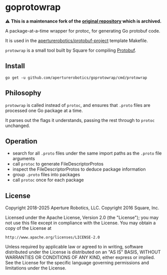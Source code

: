 # goprotowrap

⚠️ **This is a maintenance fork of the [original repository] which is archived.**

[original repository]: https://github.com/square/goprotowrap

A package-at-a-time wrapper for protoc, for generating Go protobuf
code.

It is used in the [aperturerobotics/protobuf-project] template Makefile.

[aperturerobotics/protobuf-project]: https://github.com/aperturerobotics/protobuf-project/blob/995c779/Makefile#L76

`protowrap` is a small tool built by Square for compiling [Protobuf].

[Protobuf]: https://developers.google.com/protocol-buffers/

## Install

```shell
go get -u github.com/aperturerobotics/goprotowrap/cmd/protowrap
```

## Philosophy

`protowrap` is called instead of `protoc`, and ensures that `.proto` files are
processed one Go package at a time.

It parses out the flags it understands, passing the rest through to `protoc`
unchanged.

## Operation

- search for all `.proto` files under the same import paths as the
  `.proto` file arguments
- call `protoc` to generate FileDescriptorProtos
- inspect the FileDescriptorProtos to deduce package information
- group `.proto` files into packages
- call `protoc` once for each package

## License

Copyright 2018-2025 Aperture Robotics, LLC.
Copyright 2016 Square, Inc.

Licensed under the Apache License, Version 2.0 (the "License"); you
may not use this file except in compliance with the License. You may
obtain a copy of the License at

    http://www.apache.org/licenses/LICENSE-2.0

Unless required by applicable law or agreed to in writing, software
distributed under the License is distributed on an "AS IS" BASIS,
WITHOUT WARRANTIES OR CONDITIONS OF ANY KIND, either express or
implied. See the License for the specific language governing
permissions and limitations under the License.
